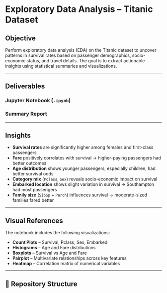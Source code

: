 #  Exploratory Data Analysis – Titanic Dataset

##  Objective  
Perform exploratory data analysis (EDA) on the Titanic dataset to uncover patterns in survival rates based on passenger demographics, socio-economic status, and travel details. The goal is to extract actionable insights using statistical summaries and visualizations.

---

##  Deliverables  
###  Jupyter Notebook (`.ipynb`)  
###  Summary Report  

---

##  Insights  
- **Survival rates** are significantly higher among females and first-class passengers  
- **Fare** positively correlates with survival → higher-paying passengers had better outcomes  
- **Age distribution** shows younger passengers, especially children, had better survival odds  
- **Category mix** (`Pclass`, `Sex`) reveals socio-economic impact on survival  
- **Embarked location** shows slight variation in survival → Southampton had most passengers  
- **Family size** (`SibSp` + `Parch`) influences survival → moderate-sized families fared better  

---

##  Visual References  
The notebook includes the following visualizations:

- **Count Plots** – Survival, Pclass, Sex, Embarked  
- **Histograms** – Age and Fare distributions  
- **Boxplots** – Survival vs Age and Fare  
- **Pairplot** – Multivariate relationships across key features  
- **Heatmap** – Correlation matrix of numerical variables  

---

## 📂 Repository Structure  
